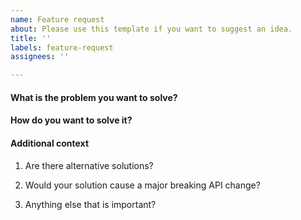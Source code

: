 ```yaml
---
name: Feature request
about: Please use this template if you want to suggest an idea.
title: ''
labels: feature-request
assignees: ''

---
```


#### What is the problem you want to solve?
<!-- And how does it affect you? -->

#### How do you want to solve it?

#### Additional context

1. Are there alternative solutions?
<!-- If yes, please elaborate -->   

2. Would your solution cause a major breaking API change?
<!-- If yes, which part of the API? -->

3. Anything else that is important?
